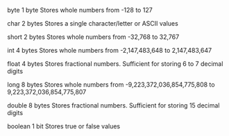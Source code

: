byte	1 byte	Stores whole numbers from -128 to 127

char	2 bytes	Stores a single character/letter or ASCII values

short	2 bytes	Stores whole numbers from -32,768 to 32,767

int	4 bytes	Stores whole numbers from -2,147,483,648 to 2,147,483,647

float	4 bytes	Stores fractional numbers. Sufficient for storing 6 to 7 decimal digits

long	8 bytes	Stores whole numbers from -9,223,372,036,854,775,808 to 9,223,372,036,854,775,807

double	8 bytes	Stores fractional numbers. Sufficient for storing 15 decimal digits

boolean	1 bit	Stores true or false values

